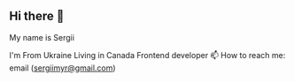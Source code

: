 ## Hi there 👋
My name is Sergii

I'm From Ukraine
Living in Canada
Frontend developer
📫 How to reach me: email (sergiimyr@gmail.com)

